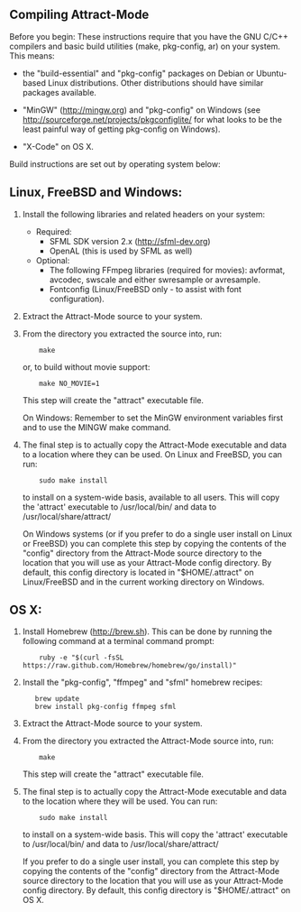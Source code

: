 Compiling Attract-Mode
----------------------

Before you begin: These instructions require that you have the GNU
C/C++ compilers and basic build utilities (make, pkg-config, ar) on your
system.  This means:

* the "build-essential" and "pkg-config" packages on Debian or Ubuntu-based
  Linux distributions.  Other distributions should have similar packages
  available.

* "MinGW" (<http://mingw.org>) and "pkg-config" on Windows 
  (see <http://sourceforge.net/projects/pkgconfiglite/> for what looks to be
  the least painful way of getting pkg-config on Windows).

* "X-Code" on OS X.

Build instructions are set out by operating system below:

Linux, FreeBSD and Windows:
---------------------------

1. Install the following libraries and related headers on your system:
   * Required:
      - SFML SDK version 2.x (<http://sfml-dev.org>)
      - OpenAL (this is used by SFML as well)
   * Optional:
      - The following FFmpeg libraries (required for movies): avformat,
      avcodec, swscale and either swresample or avresample.
      - Fontconfig (Linux/FreeBSD only - to assist with font configuration).

2. Extract the Attract-Mode source to your system.

3. From the directory you extracted the source into, run:

           make

   or, to build without movie support: 

           make NO_MOVIE=1

   This step will create the "attract" executable file.

   On Windows: Remember to set the MinGW environment variables first and 
   to use the MINGW make command.

4. The final step is to actually copy the Attract-Mode executable and data
   to a location where they can be used.  On Linux and FreeBSD, you can run:

           sudo make install

   to install on a system-wide basis, available to all users.  This will copy
   the 'attract' executable to /usr/local/bin/ and data to
   /usr/local/share/attract/

   On Windows systems (or if you prefer to do a single user install on Linux or
   FreeBSD) you can complete this step by copying the contents of the "config"
   directory from the Attract-Mode source directory to the location that you
   will use as your Attract-Mode config directory.  By default, this config
   directory is located in "$HOME/.attract" on Linux/FreeBSD and in the current
   working directory on Windows.

OS X:
-----

1. Install Homebrew (<http://brew.sh>).  This can be done by running the
   following command at a terminal command prompt:

           ruby -e "$(curl -fsSL https://raw.github.com/Homebrew/homebrew/go/install)"

2.  Install the "pkg-config", "ffmpeg" and "sfml" homebrew recipes:

           brew update
           brew install pkg-config ffmpeg sfml

3. Extract the Attract-Mode source to your system.

4. From the directory you extracted the Attract-Mode source into, run:

           make

   This step will create the "attract" executable file.

5. The final step is to actually copy the Attract-Mode executable and data to
   the location where they will be used.  You can run:

           sudo make install

   to install on a system-wide basis.  This will copy the 'attract' executable
   to /usr/local/bin/ and data to /usr/local/share/attract/

   If you prefer to do a single user install, you can complete this step by
   copying the contents of the "config" directory from the Attract-Mode
   source directory to the location that you will use as your Attract-Mode
   config directory.  By default, this config directory is "$HOME/.attract" on
   OS X.

